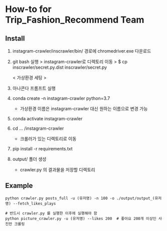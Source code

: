 # How-to for Trip_Fashion_Recommend Team



## Install

1. instagram-crawler/inscrawler/bin/ 경로에 chromedriver.exe 다운로드

2. git bash 실행 > instagram-crawler로 디렉토리 이동 > $ cp inscrawler/secret.py.dist inscrawler/secret.py

   

   < 가상환경 세팅 >

3. 아나콘다 프롬프트 실행

4. conda create -n instagram-crawler python=3.7

   - 가상환경 이름은 instagram-crawler 대신 원하는 이름으로 변경 가능

5. conda activate instagram-crawler

6. cd  ... /instagram-crawler

   - 크롤러가 있는 디렉토리로 이동

7. pip install -r requirements.txt



8. output/ 폴더 생성
   - crawler.py 의 결과물을 저장할 디렉토리



## Example

```
python crawler.py posts_full -u (유저명) -n 100 -o ./output/output_(유저명) --fetch_likes_plays

# 반드시 crawler.py 를 실행한 이후에 실행해야 함
python picture_crawler.py -u (유저명) --likes 200  # 좋아요 200개 이상인 사진만 크롤링
```

